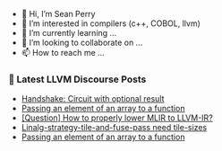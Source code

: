 - 👋 Hi, I’m Sean Perry
- 👀 I’m interested in compilers (c++, COBOL, llvm)
- 🌱 I’m currently learning ...
- 💞️ I’m looking to collaborate on ...
- 📫 How to reach me ...

<!---
s66perry/s66perry is a ✨ special ✨ repository because its `README.md` (this file) appears on your GitHub profile.
You can click the Preview link to take a look at your changes.
--->
### 📕 Latest LLVM Discourse Posts

<!-- DISCOURSE-LLVM:START -->
- [Handshake: Circuit with optional result](https://discourse.llvm.org/t/handshake-circuit-with-optional-result/61936#post_2)
- [Passing an element of an array to a function](https://discourse.llvm.org/t/passing-an-element-of-an-array-to-a-function/61935#post_3)
- [[Question] How to properly lower MLIR to LLVM-IR?](https://discourse.llvm.org/t/question-how-to-properly-lower-mlir-to-llvm-ir/61918#post_2)
- [Linalg-strategy-tile-and-fuse-pass need tile-sizes](https://discourse.llvm.org/t/linalg-strategy-tile-and-fuse-pass-need-tile-sizes/61937#post_2)
- [Passing an element of an array to a function](https://discourse.llvm.org/t/passing-an-element-of-an-array-to-a-function/61935#post_2)
<!-- DISCOURSE-LLVM:END -->
